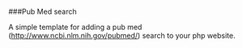 ###Pub Med search

A simple template for adding a pub med (http://www.ncbi.nlm.nih.gov/pubmed/) search to your php website.
